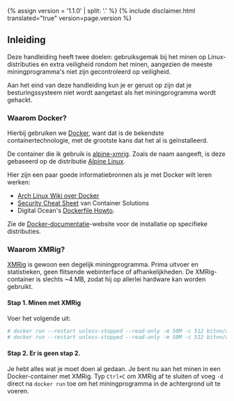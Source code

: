 {% assign version = '1.1.0' | split: '.' %}
{% include disclaimer.html translated="true" version=page.version %}
## Inleiding

Deze handleiding heeft twee doelen: gebruiksgemak bij het minen op Linux-distributies en extra veiligheid rondom het minen, aangezien de meeste miningprogramma's niet zijn gecontroleerd op veiligheid.

Aan het eind van deze handleiding kun je er gerust op zijn dat je besturingssysteem niet wordt aangetast als het miningprogramma wordt gehackt.

### Waarom Docker?

Hierbij gebruiken we [Docker](https://www.docker.com/), want dat is de bekendste containertechnologie, met de grootste kans dat het al is geïnstalleerd.

De container die ik gebruik is [alpine-xmrig](https://hub.docker.com/r/bitnn/alpine-xmrig/). Zoals de naam aangeeft, is deze gebaseerd op de distributie [Alpine Linux](https://www.alpinelinux.org/).

Hier zijn een paar goede informatiebronnen als je met Docker wilt leren werken:
* [Arch Linux Wiki over Docker](https://wiki.archlinux.org/index.php/Docker)
* [Security Cheat Sheet](http://container-solutions.com/content/uploads/2015/06/15.06.15_DockerCheatSheet_A2.pdf) van Container Solutions
* Digital Ocean's [Dockerfile Howto](https://www.digitalocean.com/community/tutorials/docker-explained-using-dockerfiles-to-automate-building-of-images).

Zie de [Docker-documentatie](https://docs.docker.com/engine/installation/)-website voor de installatie op specifieke distributies.

### Waarom XMRig?

[XMRig](https://github.com/xmrig/xmrig) is gewoon een degelijk miningprogramma. Prima uitvoer en statistieken, geen flitsende webinterface of afhankelijkheden. De XMRig-container is slechts ~4 MB, zodat hij op allerlei hardware kan worden gebruikt.

#### Stap 1. Minen met XMRig

Voer het volgende uit:

```bash
# docker run --restart unless-stopped --read-only -m 50M -c 512 bitnn/alpine-xmrig -o POOL01 -o POOL02 -u PORTEMONNEE -p WACHTWOORD -k
# docker run --restart unless-stopped --read-only -m 50M -c 512 bitnn/alpine-xmrig -o pool.supportxmr.com:7777 -u 45CJVagd6WwQAQfAkS91EHiTyfVaJn12uM4Su8iz6S2SHZ3QthmFM9BSPHVZY388ASWx8G9Wbz4BA24RQZUpGczb35fnnJz -p docker:secret -k
```

#### Stap 2. Er is geen stap 2.

Je hebt alles wat je moet doen al gedaan. Je bent nu aan het minen in een Docker-container met XMRig. Typ `Ctrl+C` om XMRig af te sluiten of voeg `-d` direct na `docker run` toe om het miningprogramma in de achtergrond uit te voeren.

